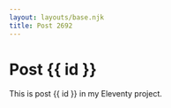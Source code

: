 ```yaml
---
layout: layouts/base.njk
title: Post 2692
---
```


# Post {{ id }}

This is post {{ id }} in my Eleventy project.
